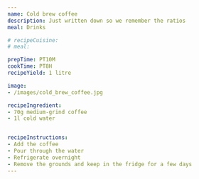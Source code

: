 ```yaml
---
name: Cold brew coffee
description: Just written down so we remember the ratios
meal: Drinks

# recipeCuisine: 
# meal: 

prepTime: PT10M
cookTime: PT8H
recipeYield: 1 litre

image:
- /images/cold_brew_coffee.jpg

recipeIngredient:
- 70g medium-grind coffee
- 1l cold water


recipeInstructions:
- Add the coffee 
- Pour through the water
- Refrigerate overnight
- Remove the grounds and keep in the fridge for a few days
---
```

